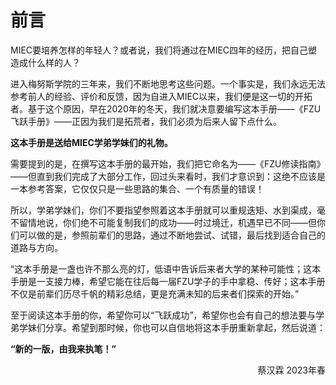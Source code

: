 # 前言
MIEC要培养怎样的年轻人？或者说，我们将通过在MIEC四年的经历，把自己塑造成什么样的人？

进入梅努斯学院的三年来，我们不断地思考这些问题。一个事实是，我们永远无法参考前人的经验、评价和反馈，因为自进入MIEC以来，我们便是这一切的开拓者。基于这个原因，早在2020年的冬天，我们就决意要编写这本手册——《FZU飞跃手册》——正因为我们是拓荒者，我们必须为后来人留下点什么。

**这本手册是送给MIEC学弟学妹们的礼物。**

需要提到的是，在撰写这本手册的最开始，我们把它命名为——《FZU修读指南》——但直到我们完成了大部分工作，回过头来看时，我们才意识到：这绝不应该是一本参考答案，它仅仅只是一些思路的集合、一个有质量的错误！

所以，学弟学妹们，你们不要指望参照着这本手册就可以重规迭矩、水到渠成，毫不留情地说，你们绝不可能复制我们的成功——时过境迁，机遇早已不同——但你们可以做的是，参照前辈们的思路，通过不断地尝试、试错，最后找到适合自己的道路与方向。

“这本手册是一盏也许不那么亮的灯，低语中告诉后来者大学的某种可能性；这本手册是一支接力棒，希望它能在往后每一届FZU学子的手中拿稳、传好；这本手册不仅是前辈们历尽千帆的精彩总结，更是充满未知的后来者们探索的开始。”

至于阅读这本手册的你，希望你可以“飞跃成功”，希望你也会有自己的想法要与学弟学妹们分享。希望到那时候，你也可以自信地将这本手册重新拿起，然后说道：

**“新的一版，由我来执笔！”**


<p align="right">蔡汉霖 2023年春</p>